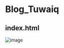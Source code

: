 # Blog_Tuwaiq
## index.html
![image](https://github.com/wojodd/Blog_Tuwaiq/assets/86664682/389077cb-50a5-438b-8e9d-8bbf6e091d29)


